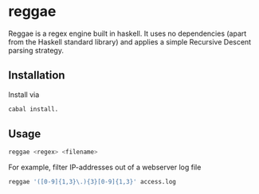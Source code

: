 # reggae
Reggae is a regex engine built in haskell.
It uses no dependencies (apart from the Haskell standard
library) and applies a simple Recursive Descent parsing
strategy.

## Installation
Install via
```bash
cabal install.
```

## Usage
```bash
reggae <regex> <filename>
```
For example, filter IP-addresses out of a webserver
log file
```bash
reggae '([0-9]{1,3}\.){3}[0-9]{1,3}' access.log
```
